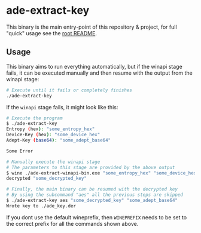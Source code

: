 # ade-extract-key

This binary is the main entry-point of this repository & project, for full "quick" usage see the [root README](../../README.md).

## Usage

This binary aims to run everything automatically, but if the winapi stage fails, it can be executed manually and then resume with the output from the winapi stage:

```sh
# Execute until it fails or completely finishes
./ade-extract-key
```

If the `winapi` stage fails, it might look like this:

```sh
# Execute the program
$ ./ade-extract-key
Entropy (hex): "some_entropy_hex"
Device-Key (hex): "some_device_hex"
Adept-Key (base64): "some_adept_base64"

Some Error

# Manually execute the winapi stage
# The parameters to this stage are provided by the above output
$ wine ./ade-extract-winapi-bin.exe "some_entropy_hex" "some_device_hex"
decrypted "some_decrypted_key"

# Finally, the main binary can be resumed with the decrypted key
# By using the subcommand "aes" all the previous steps are skipped
$ ./ade-extract-key aes "some_decrypted_key" "some_adept_base64"
Wrote key to ./ade_key.der
```

If you dont use the default wineprefix, then `WINEPREFIX` needs to be set to the correct prefix for all the commands shown above.
